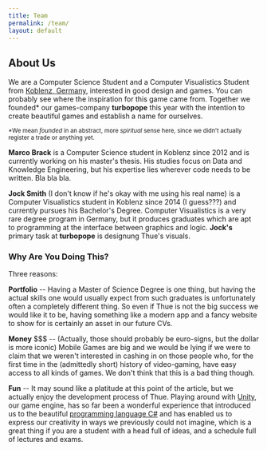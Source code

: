 ```yaml
---
title: Team
permalink: /team/
layout: default
---
```


## About Us

We are a Computer Science Student and a Computer Visualistics Student from [Koblenz, Germany](https://www.google.de/maps/place/Koblenz/@50.3454273,7.5885547,12z/), interested in good design and games. You can probably see where the inspiration for this game came from. Together we founded\* our games-company **turbopope** this year with the intention to create beautiful games and establish a name for ourselves.

<small>\*We mean *founded* in an abstract, more *spiritual* sense here, since we didn't actually register a trade or anything yet.</small>

**Marco Brack** is a Computer Science student in Koblenz since 2012 and is currently working on his master's thesis. His studies focus on Data and Knowledge Engineering, but his expertise lies wherever code needs to be written. Bla bla bla.

**Jock Smith** (I don't know if he's okay with me using his real name) is a Computer Visualistics student in Koblenz since 2014 (I guess???) and currently pursues his Bachelor's Degree. Computer Visualistics is a very rare degree program in Germany, but it produces graduates which are apt to programming at the interface between graphics and logic. **Jock's** primary task at **turbopope** is designung Thue's visuals.


### Why Are You Doing This?

Three reasons:

**Portfolio** -- Having a Master of Science Degree is one thing, but having the actual skills one would usually expect from such graduates is unfortunately often a completely different thing. So even if Thue is not the big success we would like it to be, having something like a modern app and a fancy website to show for is certainly an asset in our future CVs.

**Money** \$\$\$ -- (Actually, those should probably be euro-signs, but the dollar is more iconic) Mobile Games are big and we would be lying if we were to claim that we weren't interested in cashing in on those people who, for the first time in the (admittedly short) history of video-gaming, have easy access to all kinds of games. We don't think that this is a bad thing though.

**Fun** -- It may sound like a platitude at this point of the article, but we actually enjoy the development process of Thue. Playing around with [Unity](https://unity3d.com/), our game engine, has so far been a wonderful experience that introduced us to the beautiful [programming language C#](https://en.wikipedia.org/wiki/C_Sharp_(programming_language)) and has enabled us to express our creativity in ways we previously could not imagine, which is a great thing if you are a student with a head full of ideas, and a schedule full of lectures and exams.
